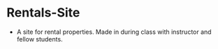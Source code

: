 # Rentals-Site
- A site for rental properties.  Made in during class with instructor and fellow students.

